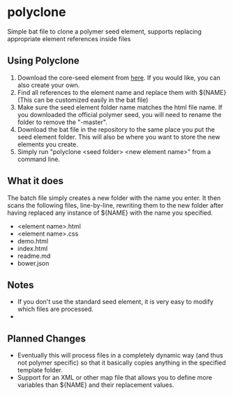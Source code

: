 polyclone
=========

Simple bat file to clone a polymer seed element, supports replacing appropriate element references inside files

Using Polyclone
-------

1. Download the core-seed element from [here](http://www.polymer-project.org/docs/start/reusableelements.html).  If you would like, you can also create your own.
2. Find all references to the element name and replace them with ${NAME} (This can be customized easily in the bat file)
3. Make sure the seed element folder name matches the html file name.  If you downloaded the official polymer seed, you will need to rename the folder to remove the "-master".
4. Download the bat file in the repository to the same place you put the seed element folder.  This will also be where you want to store the new elements you create.
5. Simply run "polyclone &lt;seed folder&gt; &lt;new element name&gt;" from a command line.


What it does
-------
The batch file simply creates a new folder with the name you enter.  It then scans the following files, line-by-line, rewriting them to the new folder after having replaced any instance of ${NAME} with the name you specified.

 - &lt;element name&gt;.html
 - &lt;element name&gt;.css
 - demo.html
 - index.html
 - readme.md
 - bower.json


Notes
-------
 - If you don't use the standard seed element, it is very easy to modify which files are processed.
 - 
 

Planned Changes
-------

 - Eventually this will process files in a completely dynamic way (and thus not polymer specific) so that it basically copies anything in the specified template folder.
 - Support for an XML or other map file that allows you to define more variables than ${NAME} and their replacement values.
